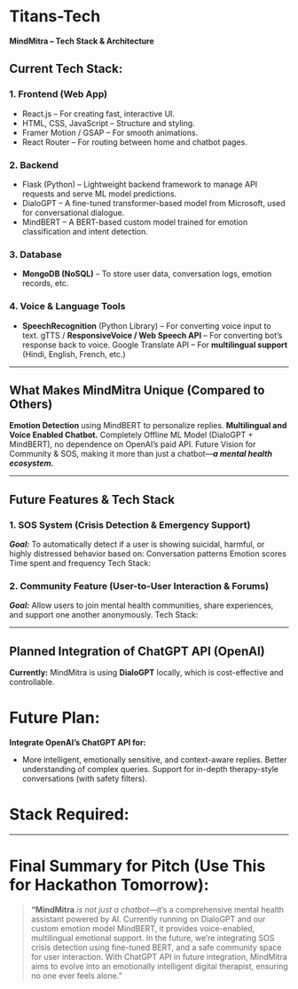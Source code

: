 # Titans-Tech
<b>MindMitra – Tech Stack & Architecture</b>

## Current Tech Stack:

### 1. Frontend (Web App)
<ul>
<li>React.js – For creating fast, interactive UI.</li>
<li>HTML, CSS, JavaScript – Structure and styling.</li>
<li>Framer Motion / GSAP – For smooth animations.</li>
<li>React Router – For routing between home and chatbot pages.</li>
</ul>


### 2. Backend
<ul>
<li>Flask (Python) – Lightweight backend framework to manage API requests and serve ML model predictions.</li>
<li>DialoGPT – A fine-tuned transformer-based model from Microsoft, used for conversational dialogue.</li>
<li>MindBERT – A BERT-based custom model trained for emotion classification and intent detection.</li>
</ul>

### 3. Database
<ul>
<li><b>MongoDB (NoSQL)</b> – To store user data, conversation logs, emotion records, etc.</li>
</ul>


### 4. Voice & Language Tools
<ul>
<li><b>SpeechRecognition</b> (Python Library) – For converting voice input to text.
gTTS / <b>ResponsiveVoice / Web Speech API</b> – For converting bot’s response back to voice.
Google Translate API – For <b>multilingual support</b> (Hindi, English, French, etc.)</li>
</ul>


---

## What Makes MindMitra Unique (Compared to Others)
<b>Emotion Detection</b> using MindBERT to personalize replies.
<b>Multilingual and Voice Enabled Chatbot.</b>
Completely Offline ML Model (DialoGPT + MindBERT), no dependence on OpenAI’s paid API.
Future Vision for Community & SOS, making it more than just a chatbot—<b><i>a mental health ecosystem.</i></b>


---

## Future Features & Tech Stack

### 1. SOS System (Crisis Detection & Emergency Support)

<i><b>Goal:</b></i>
To automatically detect if a user is showing suicidal, harmful, or highly distressed behavior based on:
Conversation patterns
Emotion scores
Time spent and frequency
Tech Stack:

### 2. Community Feature (User-to-User Interaction & Forums)

<i><b>Goal:</b></i>
Allow users to join mental health communities, share experiences, and support one another anonymously.
Tech Stack:


---

## Planned Integration of ChatGPT API (OpenAI)

<b>Currently:</b>
MindMitra is using <b>DialoGPT</b> locally, which is cost-effective and controllable.


# Future Plan:

<b>Integrate OpenAI’s ChatGPT API for:</b>
<ul>
<li>More intelligent, emotionally sensitive, and context-aware replies.
Better understanding of complex queries.
Support for in-depth therapy-style conversations (with safety filters).</li>
</ul>



# Stack Required:


---

# Final Summary for Pitch (Use This for Hackathon Tomorrow):

> <b>“MindMitra</b> <i>is not just a chatbot</i>—it’s a comprehensive mental health assistant powered by AI. Currently running on DialoGPT and our custom emotion model MindBERT, it provides voice-enabled, multilingual emotional support. In the future, we’re integrating SOS crisis detection using fine-tuned BERT, and a safe community space for user interaction. With ChatGPT API in future integration, MindMitra aims to evolve into an emotionally intelligent digital therapist, ensuring no one ever feels alone.”
